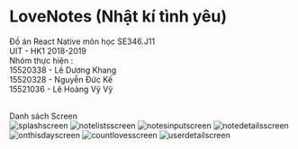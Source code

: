 # LoveNotes (Nhật kí tình yêu) </br>
Đồ án React Native môn học SE346.J11 </br>
UIT - HK1 2018-2019 </br>
Nhóm thực hiện : </br>
15520338 - Lê Dương Khang </br>
15520328 - Nguyễn Đức Kế </br>
15521036 - Lê Hoàng Vỹ Vỹ </br></br>

Danh sách Screen</br>
![splashscreen](https://user-images.githubusercontent.com/26107765/50427157-1120e180-08d3-11e9-9a89-b4afcf4282ac.png)
![notelistsscreen](https://user-images.githubusercontent.com/26107765/50427163-1d0ca380-08d3-11e9-8410-05c80f0249ec.png)
![notesinputscreen](https://user-images.githubusercontent.com/26107765/50427158-1c740d00-08d3-11e9-86a8-04a01e758b02.png)
![notedetailsscreen](https://user-images.githubusercontent.com/26107765/50427162-1d0ca380-08d3-11e9-96da-f26016dd4e19.png)
![onthisdayscreen](https://user-images.githubusercontent.com/26107765/50427159-1c740d00-08d3-11e9-8e73-4489fa871973.png)
![countlovesscreen](https://user-images.githubusercontent.com/26107765/50427161-1d0ca380-08d3-11e9-92c6-8f16bef62c18.png)
![userdetailscreen](https://user-images.githubusercontent.com/26107765/50427160-1c740d00-08d3-11e9-8e46-fe127868f342.png)
